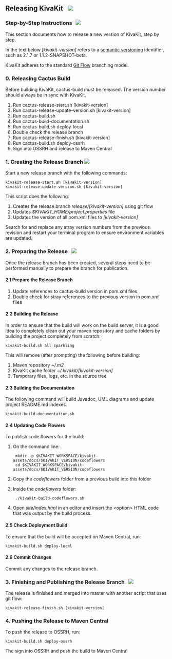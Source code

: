 ## Releasing KivaKit &nbsp; <img src="https://www.kivakit.org/images/rocket-32.png" srcset="https://www.kivakit.org/images/rocket-32-2x.png 2x"/>

### Step-by-Step Instructions &nbsp; <img src="https://www.kivakit.org/images/footprints-32.png" srcset="https://www.kivakit.org/images/footprints-32-2x.png 2x"/>

This section documents how to release a new version of KivaKit, step by step.

In the text below *\[kivakit-version\]* refers to a [semantic versioning](https://semver.org) identifier, such
as 2.1.7 or 1.1.2-SNAPSHOT-beta.

KivaKit adheres to the standard [Git Flow](https://www.atlassian.com/git/tutorials/comparing-workflows/gitflow-workflow) branching model.

### 0. Releasing Cactus Build

Before building KivaKit, cactus-build must be released. The version number should always be in sync with KivaKit.

1. Run cactus-release-start.sh [kivakit-version]
2. Run cactus-release-update-version.sh [kivakit-version]
3. Run cactus-build.sh
4. Run cactus-build-documentation.sh
5. Run cactus-build.sh deploy-local
6. Double check the release branch
7. Run cactus-release-finish.sh [kivakit-version]
8. Run cactus-build.sh deploy-ossrh
9. Sign into OSSRH and release to Maven Central

### 1. Creating the Release Branch <img src="https://www.kivakit.org/images/branch-32.png" srcset="https://www.kivakit.org/images/branch-32-2x.png 2x"/>

Start a new release branch with the following commands:

    kivakit-release-start.sh [kivakit-version]
    kivakit-release-update-version.sh [kivakit-version]

This script does the following:

1. Creates the release branch *release/[kivakit-version\]* using git flow
2. Updates *$KIVAKIT_HOME/project.properties* file
3. Updates the version of all pom.xml files to *[kivakit-version]*

Search for and replace any stray version numbers from the previous revision and restart your terminal program to ensure environment variables are updated.

### 2. Preparing the Release &nbsp; <img src="https://www.kivakit.org/images/box-32.png" srcset="https://www.kivakit.org/images/box-32-2x.png 2x"/>

Once the release branch has been created, several steps need to be performed manually to prepare the branch for publication.

#### 2.1 Prepare the Release Branch

1. Update references to cactus-build version in pom.xml files
2. Double check for stray references to the previous version in pom.xml files

#### 2.2 Building the Release

In order to ensure that the build will work on the build server, it is a good idea to completely clean out your maven repository and cache folders by building the project completely from scratch:

    kivakit-build.sh all sparkling

This will remove (after prompting) the following before building:

1. Maven repository *~/.m2*
2. KivaKit cache folder *~/.kivakit/\[kivakit-version\]*
3. Temporary files, logs, etc. in the source tree

#### 2.3 Building the Documentation

The following command will build Javadoc, UML diagrams and update project README.md indexes.

    kivakit-build-documentation.sh

#### 2.4 Updating Code Flowers

To publish code flowers for the build:

1. On the command line:  

        mkdir -p $KIVAKIT_WORKSPACE/kivakit-assets/docs/$KIVAKIT_VERSION/codeflowers
        cd $KIVAKIT_WORKSPACE/kivakit-assets/docs/$KIVAKIT_VERSION/codeflowers
        
1. Copy the *codeflowers* folder from a previous build into this folder
1. Inside the *codeflowers* folder:

        ./kivakit-build-codeflowers.sh
        
1. Open *site/index.html* in an editor and insert the &lt;option&gt; HTML code that was output by the build process.

#### 2.5 Check Deployment Build

To ensure that the build will be accepted on Maven Central, run:

    kivakit-build.sh deploy-local

#### 2.6 Commit Changes

Commit any changes to the release branch.

### 3. Finishing and Publishing the Release Branch &nbsp;  <img src="https://www.kivakit.org/images/stars-32.png" srcset="https://www.kivakit.org/images/stars-32-2x.png 2x"/>

The release is finished and merged into master with another script that uses git flow:

    kivakit-release-finish.sh [kivakit-version]

### 4. Pushing the Release to Maven Central

To push the release to OSSRH, run:

    kivakit-build.sh deploy-ossrh

The sign into OSSRH and push the build to Maven Central
